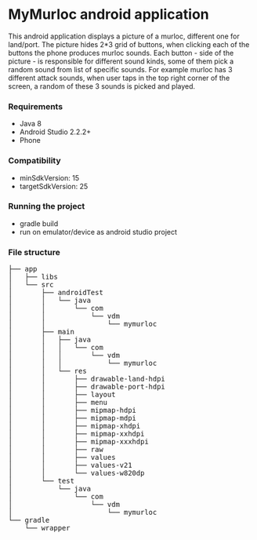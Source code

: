 # MyMurloc android application
This android application displays a picture of a murloc, different one for land/port. The picture hides 2*3 grid of buttons,  when clicking each of the buttons the phone produces murloc sounds. Each button - side of the picture - is responsible for different sound kinds, some of them pick a random sound from list of specific sounds. For example murloc has 3 different attack sounds, when user taps in the top right corner of the screen, a random of these 3 sounds is picked and played.

### Requirements
* Java 8
* Android Studio 2.2.2+
* Phone

### Compatibility
* minSdkVersion: 15
* targetSdkVersion: 25

### Running the project
* gradle build
* run on emulator/device as android studio project

### File structure
<pre>
├── app
│   ├── libs
│   └── src
│       ├── androidTest
│       │   └── java
│       │       └── com
│       │           └── vdm
│       │               └── mymurloc
│       ├── main
│       │   ├── java
│       │   │   └── com
│       │   │       └── vdm
│       │   │           └── mymurloc
│       │   └── res
│       │       ├── drawable-land-hdpi
│       │       ├── drawable-port-hdpi
│       │       ├── layout
│       │       ├── menu
│       │       ├── mipmap-hdpi
│       │       ├── mipmap-mdpi
│       │       ├── mipmap-xhdpi
│       │       ├── mipmap-xxhdpi
│       │       ├── mipmap-xxxhdpi
│       │       ├── raw
│       │       ├── values
│       │       ├── values-v21
│       │       └── values-w820dp
│       └── test
│           └── java
│               └── com
│                   └── vdm
│                       └── mymurloc
└── gradle
    └── wrapper
</pre>
